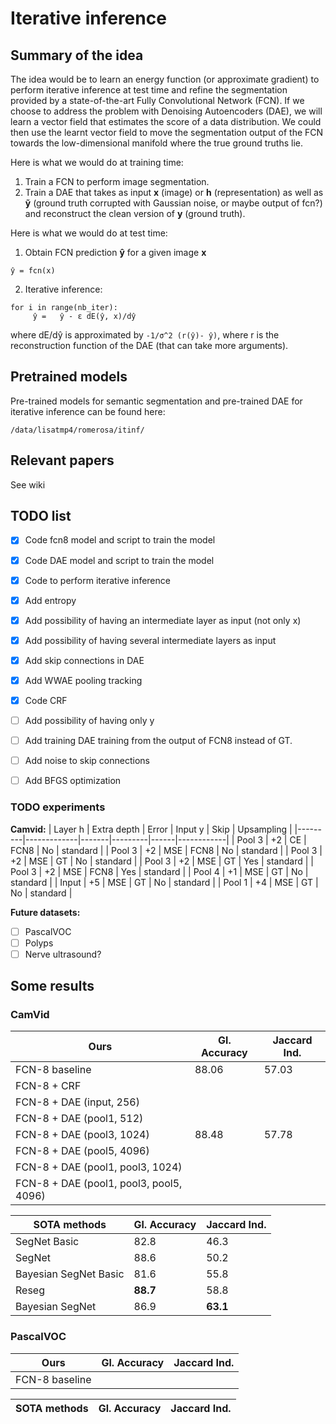 # Iterative inference

## Summary of the idea

The idea would be to learn an energy function (or approximate gradient) to perform iterative inference at test time and refine the segmentation provided by a state-of-the-art Fully Convolutional Network (FCN). If we choose to address the problem with Denoising Autoencoders (DAE), we will learn a vector field that estimates the score of a data distribution. We could then use the learnt vector field to move the segmentation output of the FCN towards the low-dimensional manifold where the true ground truths lie.

Here is what we would do at training time:
1) Train a FCN to perform image segmentation.
2) Train a DAE that takes as input **x** (image) or **h** (representation) as well as **ỹ** (ground truth corrupted with Gaussian noise, or maybe output of fcn?) and reconstruct the clean version of **y** (ground truth).

Here is what we would do at test time:
1) Obtain FCN prediction **ŷ** for a given image **x**
```
ŷ = fcn(x)
```
2) Iterative inference:
```
for i in range(nb_iter):
     ŷ =   ŷ - ε dE(ŷ, x)/dŷ
```
where dE/dŷ is approximated by `-1/σ^2 (r(ŷ)- ŷ)`, where r is the reconstruction function of the DAE (that can take more arguments).

## Pretrained models

Pre-trained models for semantic segmentation and pre-trained DAE for iterative inference can be found here:
```
/data/lisatmp4/romerosa/itinf/
```

## Relevant papers
See wiki

## TODO list
- [x] Code fcn8 model and script to train the model
- [x] Code DAE model and script to train the model
- [x] Code to perform iterative inference
- [x] Add entropy
- [x] Add possibility of having an intermediate layer as input (not only x)
- [x] Add possibility of having several intermediate layers as input
- [x] Add skip connections in DAE
- [x] Add WWAE pooling tracking
- [x] Code CRF
- [ ] Add possibility of having only y
- [ ] Add training DAE training from the output of FCN8 instead of GT.
- [ ] Add noise to skip connections
- [ ] Add BFGS optimization


### TODO experiments
**Camvid:**
| Layer h | Extra depth | Error | Input y | Skip | Upsampling |
|---------|-------------|-------|---------|------|------------|
| Pool 3  | +2          | CE    | FCN8    | No   | standard   |
| Pool 3  | +2          | MSE   | FCN8    | No   | standard   |
| Pool 3  | +2          | MSE   | GT      | No   | standard   |
| Pool 3  | +2          | MSE   | GT      | Yes  | standard   |
| Pool 3  | +2          | MSE   | FCN8    | Yes  | standard   |
| Pool 4  | +1          | MSE   | GT      | No   | standard   |
| Input   | +5          | MSE   | GT      | No   | standard   |
| Pool 1  | +4          | MSE   | GT      | No   | standard   |

**Future datasets:**
- [ ] PascalVOC
- [ ] Polyps 
- [ ] Nerve ultrasound?

## Some results
### CamVid
| **Ours** | Gl. Accuracy | Jaccard Ind. |
|-------------------|--------------|--------------|
| FCN-8 baseline     |88.06|57.03|
| FCN-8 + CRF     |||
| FCN-8 + DAE (input, 256)     |||
| FCN-8 + DAE (pool1, 512)     |||
| FCN-8 + DAE (pool3, 1024)     |88.48|57.78|
| FCN-8 + DAE (pool5, 4096)     |||
| FCN-8 + DAE (pool1, pool3, 1024)     |||
| FCN-8 + DAE (pool1, pool3, pool5, 4096)     |||


| **SOTA methods** | Gl. Accuracy | Jaccard Ind. |
|------------------|--------------|--------------|
|SegNet Basic          |82.8|46.3|
|SegNet                |88.6|50.2|
|Bayesian SegNet Basic |81.6|55.8|
|Reseg                 |**88.7**|58.8|
|Bayesian SegNet       |86.9|**63.1**|

### PascalVOC
| **Ours** | Gl. Accuracy | Jaccard Ind. |
|-------------------|--------------|--------------|
| FCN-8 baseline     |||


| **SOTA methods** | Gl. Accuracy | Jaccard Ind. |
|------------------|--------------|--------------|



